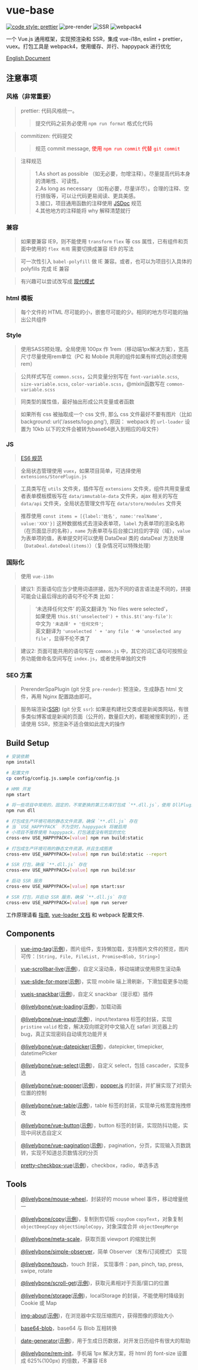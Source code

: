 # vue-base
[![code style: prettier](https://img.shields.io/badge/code_style-prettier-ff69b4.svg?style=flat-square)](https://github.com/prettier/prettier)
![pre-render](https://img.shields.io/badge/realized-pre--render-blue.svg "pre-render")
![SSR](https://img.shields.io/badge/realized-SSR-blue.svg "SSR")
![webpack4](https://img.shields.io/badge/pack-webpack4-blue.svg "webpack4")

一个 Vue.js 通用框架，实现预渲染和 SSR，集成 vue-i18n, eslint + prettier，vuex。打包工具是 webpack4，使用缓存、并行、happypack 进行优化

[English Document](./README.md)

## 注意事项

### 风格（非常重要）

> prettier: 代码风格统一。
>> 提交代码之前务必使用 `npm run format` 格式化代码

> commitizen: 代码提交
>> 规范 commit message, <span style="color:red">使用 `npm run commit` 代替 `git commit`</span>

> 注释规范
>> 1.As short as possible （如无必要，勿增注释）。尽量提高代码本身的清晰性、可读性。<br>
   2.As long as necessary （如有必要，尽量详尽）。合理的注释、空行排版等，可以让代码更易阅读、更具美感。<br>
   3.接口，项目通用函数的注释使用 [JSDoc](http://usejsdoc.org/index.html) 规范<br>
   4.其他地方的注释能将 why 解释清楚就行

### 兼容

> 如果要兼容 IE9，则不能使用 `transform` `flex` 等 css 属性，已有组件和页面中使用的 `flex 布局` 需要切换成兼容 IE9 的写法

> 可一次性引入 `babel-polyfill` 做 IE 兼容。或者，也可以为项目引入具体的 polyfills 完成 IE 兼容

> 有兴趣可以尝试改写成 [现代模式](https://philipwalton.com/articles/deploying-es2015-code-in-production-today/)

### html 模板

> 每个文件的 HTML 尽可能的小，嵌套尽可能的少。相同的地方尽可能的抽出公共组件

### Style

> 使用SASS预处理。全局使用 100px 作 1rem（移动端1px解决方案），宽高尺寸尽量使用rem单位（PC 和 Mobile 共用的组件如果有样式则必须使用rem）

> 公共样式写在 `common.scss`，公共变量分别写在 `font-variable.scss`, `size-variable.scss`, `color-variable.scss`，@mixin函数写在 `common-variable.scss`

> 同类型的属性值，最好抽出形成公共变量或者函数

> 如果所有 css 被抽取成一个 css 文件, 那么 css 文件最好不要有图片（比如 background: url('/assets/logo.png'), 原因： webpack 的 `url-loader` 设置为 10kb 以下的文件会被转为base64嵌入到相应的母文件）

### JS

> [ES6 规范](http://es6.ruanyifeng.com/)

> 全局状态管理使用 `vuex`，如果项目简单，可选择使用 `extensions/StorePlugin.js`

> 工具类写在 `utils` 文件夹，插件写在 `extensions` 文件夹，组件共用变量或者表单模板模板写在 `data/immutable-data` 文件夹，ajax 相关的写在 `data/api` 文件夹，全局状态管理文件写在 `data/store/modules` 文件夹

> 推荐使用 `const items = [{label:'姓名', name:'realName', value:'XXX'}]` 这种数据格式去渲染表单项，`label` 为表单项的渲染名称（在页面显示的名称），`name` 为表单项与后台接口对应的字段（域），`value` 为表单项的值，表单提交时可以使用 DataDeal 类的 dataDeal 方法处理（`DataDeal.dateDeal(items)`）（复杂情况可以特殊处理）

### 国际化

> 使用 `vue-i18n`

> 建议1: 页面语句应当少使用词语拼接，因为不同的语言语法是不同的，拼接可能会让最后得出的语句不伦不类
> 比如：
>> ‘未选择任何文件’ 的英文翻译为 'No files were selected'，<br>
>> 如果使用 `this.$t('unselected') + this.$t('any-file')`:<br>
>> 中文为 `'未选择' + '任何文件'`;<br>
>> 英文翻译为 `'unselected ' + 'any file '` => `'unselected any file'`，显得不伦不类了

> 建议2: 页面可能共用的语句写在 `common.js` 中，其它的词汇语句可按照业务功能做命名空间写在 `index.js`，或者使用单独的文件

### SEO 方案

> PrerenderSpaPlugin (git 分支 `pre-render`): 预渲染，生成静态 html 文件，再用 Nginx 配置路由即可。

> 服务端渲染([SSR](https://ssr.vuejs.org/zh/)) (git 分支 `ssr`): 如果是构建社交类或是新闻类网站，有很多类似博客或是新闻的页面（公开的，数量巨大的，都能被搜索到的），还请使用 SSR，预渲染不适合做如此庞大的操作

## Build Setup

``` bash
# 安装依赖
npm install

# 配置文件
cp config/config.js.sample config/config.js

# HMR 开发
npm start

# 将一些项目中常用的，固定的，不常更换的第三方库打包成 `**.dll.js`，使用 DllPlugin，确保在这些库发生变化之后重新打包
npm run dll

# 打包成生产环境可用的静态文件资源，确保 `**.dll.js` 存在
# 当 `USE_HAPPYPACK` 不为空时，happypack 将被启用
# 小项目不推荐使用 happypack，打包速度没有明显的优化
cross-env USE_HAPPYPACK=[value] npm run build:static

# 打包成生产环境可用的静态文件资源，并且生成图表
cross-env USE_HAPPYPACK=[value] npm run build:static --report

# SSR 打包，确保 `**.dll.js` 存在
cross-env USE_HAPPYPACK=[value] npm run build:ssr

# 启动 SSR 服务
cross-env USE_HAPPYPACK=[value] npm start:ssr

# SSR 打包，并启动 SSR 服务，确保 `**.dll.js` 存在
cross-env USE_HAPPYPACK=[value] npm run server
```

工作原理请看 [指南](http://vuejs-templates.github.io/webpack/), [vue-loader 文档](http://vuejs.github.io/vue-loader) 和 webpack 配置文件.

## Components

> [vue-img-tag](https://github.com/livelybone/vue-img-tag)([示例](https://livelybone.github.io/vue/vue-img-tag/))，图片组件，支持懒加载，支持图片文件的预览，图片可传：`[String, File, FileList, Promise<Blob, String>]`

> [vue-scrollbar-live](https://github.com/livelybone/vue-scrollbar-live)([示例](https://livelybone.github.io/vue/vue-scrollbar-live/))，自定义滚动条，移动端建议使用原生滚动条

> [vue-slide-for-more](https://github.com/livelybone/vue-slide-for-more)([示例](https://livelybone.github.io/vue/vue-slide-for-more/))，实现 mobile 端上滑刷新，下滑加载更多功能

> [vuejs-snackbar](https://github.com/livelybone/vuejs-snackbar)([示例](https://livelybone.github.io/vue/vuejs-snackbar/))，自定义 snackbar（提示框）插件

> [@livelybone/vue-loading](https://github.com/livelybone/vue-loading)([示例](https://livelybone.github.io/vue/vue-loading/))，加载动画

> [@livelybone/vue-input](https://github.com/livelybone/vue-input)([示例](https://livelybone.github.io/vue/vue-input/))，input/textarea 标签的封装，实现 `pristine` `valid` 检查，解决双向绑定时中文输入在 safari 浏览器上的 bug，真正实现密码自动填充功能开关

> [@livelybone/vue-datepicker](https://github.com/livelybone/vue-datepicker)([示例](https://livelybone.github.io/vue/vue-datepicker/))，datepicker, timepicker, datetimePicker

> [@livelybone/vue-select](https://github.com/livelybone/vue-select)([示例](https://livelybone.github.io/vue/vue-select/))，自定义 select，包括 cascader，实现多选

> [@livelybone/vue-popper](https://github.com/livelybone/vue-popper)([示例](https://livelybone.github.io/vue/vue-popper/))，[popper.js](https://popper.js.org) 的封装，并扩展实现了对箭头位置的控制

> [@livelybone/vue-table](https://github.com/livelybone/vue-table)([示例](https://livelybone.github.io/vue/vue-table/))，table 标签的封装，实现单元格宽度拖拽修改

> [@livelybone/vue-button](https://github.com/livelybone/vue-button)([示例](https://livelybone.github.io/vue/vue-button/))，button 标签的封装，实现防抖功能，实现中间状态自定义

> [@livelybone/vue-pagination](https://github.com/livelybone/vue-pagination)([示例](https://livelybone.github.io/vue/vue-pagination/))，pagination，分页，实现输入页数跳转，实现不知道总页数情况的分页

> [pretty-checkbox-vue](https://github.com/hamed-ehtesham/pretty-checkbox-vue)([示例](https://hamed-ehtesham.github.io/pretty-checkbox-vue/))，checkbox，radio，单选多选


## Tools

> [@livelybone/mouse-wheel](https://github.com/livelybone/mouse-wheel)，封装好的 mouse wheel 事件，移动增量统一

> [@livelybone/copy](https://github.com/livelybone/copy)([示例](https://livelybone.github.io/tool/copy/))，复制到剪切板 `copyDom` `copyText`，对象复制 `objectDeepCopy` `objectSimpleCopy`，对象深度合并 `objectDeepMerge`

> [@livelybone/meta-scale](https://github.com/livelybone/meta-scale)，获取页面 viewport 的缩放比例

> [@livelybone/simple-observer](https://github.com/livelybone/simple-observer)，简单 Observer（发布/订阅模式） 实现

> [@livelybone/touch](https://github.com/livelybone/touch)，touch 封装， 实现事件：pan, pinch, tap, press, swipe, rotate

> [@livelybone/scroll-get](https://github.com/livelybone/scroll-get)([示例](https://livelybone.github.io/tool/scroll-get/))，获取元素相对于页面/窗口的位置

> [@livelybone/storage](https://github.com/livelybone/storage)([示例](https://livelybone.github.io/tool/storage/))，localStorage 的封装，不能使用时降级到 Cookie 或 Map

> [img-about](https://github.com/livelybone/img-about)([示例](https://livelybone.github.io/tool/img-about/))，在浏览器中实现压缩图片，获得图像的原始大小

> [base64-blob](https://github.com/livelybone/base64-blob)，base64 与 Blob 互相转换

> [date-generator](https://github.com/livelybone/date-generator)([示例](https://livelybone.github.io/tool/date-generator/))，用于生成日历数据，对开发日历组件有很大的帮助

> [@livelybone/rem-init](https://github.com/livelybone/rem-init)，手机端 1px 解决方案，将 html 的 font-size 设置成 625%(100px) 的倍数，不兼容 IE8

